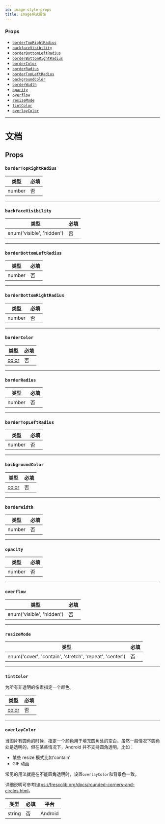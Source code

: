 ```yaml
---
id: image-style-props
title: Image样式属性
---
```


### Props

* [`borderTopRightRadius`](image-style-props.md#bordertoprightradius)
* [`backfaceVisibility`](image-style-props.md#backfacevisibility)
* [`borderBottomLeftRadius`](image-style-props.md#borderbottomleftradius)
* [`borderBottomRightRadius`](image-style-props.md#borderbottomrightradius)
* [`borderColor`](image-style-props.md#bordercolor)
* [`borderRadius`](image-style-props.md#borderradius)
* [`borderTopLeftRadius`](image-style-props.md#bordertopleftradius)
* [`backgroundColor`](image-style-props.md#backgroundcolor)
* [`borderWidth`](image-style-props.md#borderwidth)
* [`opacity`](image-style-props.md#opacity)
* [`overflow`](image-style-props.md#overflow)
* [`resizeMode`](image-style-props.md#resizemode)
* [`tintColor`](image-style-props.md#tintcolor)
* [`overlayColor`](image-style-props.md#overlaycolor)

---

# 文档

## Props

### `borderTopRightRadius`

| 类型   | 必填 |
| ------ | ---- |
| number | 否   |

---

### `backfaceVisibility`

| 类型                      | 必填 |
| ------------------------- | ---- |
| enum('visible', 'hidden') | 否   |

---

### `borderBottomLeftRadius`

| 类型   | 必填 |
| ------ | ---- |
| number | 否   |

---

### `borderBottomRightRadius`

| 类型   | 必填 |
| ------ | ---- |
| number | 否   |

---

### `borderColor`

| 类型               | 必填 |
| ------------------ | ---- |
| [color](colors.md) | 否   |

---

### `borderRadius`

| 类型   | 必填 |
| ------ | ---- |
| number | 否   |

---

### `borderTopLeftRadius`

| 类型   | 必填 |
| ------ | ---- |
| number | 否   |

---

### `backgroundColor`

| 类型               | 必填 |
| ------------------ | ---- |
| [color](colors.md) | 否   |

---

### `borderWidth`

| 类型   | 必填 |
| ------ | ---- |
| number | 否   |

---

### `opacity`

| 类型   | 必填 |
| ------ | ---- |
| number | 否   |

---

### `overflow`

| 类型                      | 必填 |
| ------------------------- | ---- |
| enum('visible', 'hidden') | 否   |

---

### `resizeMode`

| 类型                                                    | 必填 |
| ------------------------------------------------------- | ---- |
| enum('cover', 'contain', 'stretch', 'repeat', 'center') | 否   |

---

### `tintColor`

为所有非透明的像素指定一个颜色。

| 类型               | 必填 |
| ------------------ | ---- |
| [color](colors.md) | 否   |

---

### `overlayColor`

当图片有圆角的时候，指定一个颜色用于填充圆角处的空白。虽然一般情况下圆角处是透明的，但在某些情况下，Android 并不支持圆角透明，比如：

* 某些 resize 模式比如'contain'
* GIF 动画

常见的用法就是在不能圆角透明时，设置`overlayColor`和背景色一致。

详细说明可参考<https://frescolib.org/docs/rounded-corners-and-circles.html>。

| 类型   | 必填 | 平台    |
| ------ | ---- | ------- |
| string | 否   | Android |
